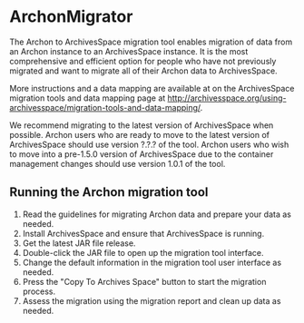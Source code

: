 ArchonMigrator
============

The Archon to ArchivesSpace migration tool enables migration of data from an Archon instance to an ArchivesSpace instance. It is the most comprehensive and efficient option for people who have not previously migrated and want to migrate all of their Archon data to ArchivesSpace.

More instructions and a data mapping are available at on the ArchivesSpace migration tools and data mapping page at http://archivesspace.org/using-archivesspace/migration-tools-and-data-mapping/.

We recommend migrating to the latest version of ArchivesSpace when possible. Archon users who are ready to move to the latest version of ArchivesSpace should use version ?.?.? of the tool. Archon users who wish to move into a pre-1.5.0 version of ArchivesSpace due to the container management changes should use version 1.0.1 of the tool.

## Running the Archon migration tool

1. Read the guidelines for migrating Archon data and prepare your data as needed.
2. Install ArchivesSpace and ensure that ArchivesSpace is running.
3. Get the latest JAR file release.
4. Double-click the JAR file to open up the migration tool interface.
5. Change the default information in the migration tool user interface as needed.
6. Press the "Copy To Archives Space" button to start the migration process.
7. Assess the migration using the migration report and clean up data as needed.
